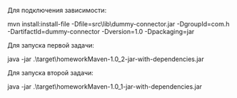 Для подключения зависимости:

mvn install:install-file -Dfile=src\lib\dummy-connector.jar -DgroupId=com.h -DartifactId=dummy-connector -Dversion=1.0 -Dpackaging=jar

Для запуска первой задачи:

java -jar .\target\homeworkMaven-1.0_2-jar-with-dependencies.jar

Для запуска второй задачи: 

java -jar .\target\homeworkMaven-1.0_1-jar-with-dependencies.jar <path-file>
